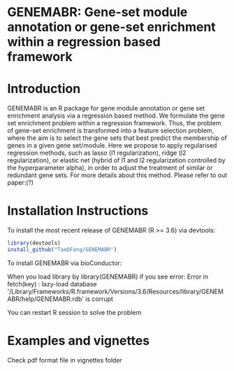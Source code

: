 # GENEMABR: Gene-set module annotation or gene-set enrichment within a regression based framework

# Introduction

GENEMABR is  an R package for gene module annotation or gene set enrichment analysis via a regression based method.
We formulate the gene set enrichment problem within a regression framework. Thus, the problem of gene-set enrichment is transformed into a feature selection problem, where the aim is to select the gene sets that best predict the membership of genes in a given gene set/module.
Here we propose to apply regularised regression methods, such as lasso (l1 regularization), ridge (l2 regularization), or elastic net (hybrid of l1 and l2 regularization controlled by the hyperparameter alpha), in order to adjust the treatment of similar or redundant gene sets.
For more details about this method. Please refer to out paper:(?)

# Installation Instructions

To install the most recent release of GENEMABR (R >= 3.6) via devtools:
 ```R
 library(devtools)
 install_github("TaoDFang/GENEMABR")
 ```

 To install GENEMABR via bioConductor:


When you load library by library(GENEMABR)
if you see error:
Error in fetch(key) :
  lazy-load database '/Library/Frameworks/R.framework/Versions/3.6/Resources/library/GENEMABR/help/GENEMABR.rdb' is corrupt
  
You can restart R session to solve the problem

# Examples and vignettes

Check pdf format file in  vignettes folder
